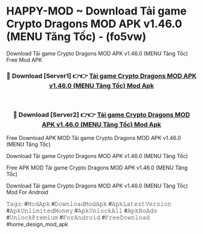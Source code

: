 # HAPPY-MOD ~ Download Tải game Crypto Dragons MOD APK v1.46.0 (MENU Tăng Tốc) - (fo5vw)
Download Tải game Crypto Dragons MOD APK v1.46.0 (MENU Tăng Tốc) Free Mod APK

<div align="center">
<h3>🔴 Download [Server1] 👉👉 <a href="https://apk-comot.site?title=Tải_game_Crypto_Dragons_MOD_APK_v1.46.0_(MENU_Tăng_Tốc)">Tải game Crypto Dragons MOD APK v1.46.0 (MENU Tăng Tốc) Mod Apk</a></h3><br>

<h3>🔴 Download [Server2] 👉👉 <a href="https://apk-comot.site?title=Tải_game_Crypto_Dragons_MOD_APK_v1.46.0_(MENU_Tăng_Tốc)">Tải game Crypto Dragons MOD APK v1.46.0 (MENU Tăng Tốc) Mod Apk</a></h3>
</div>


Free Download APK MOD Tải game Crypto Dragons MOD APK v1.46.0 (MENU Tăng Tốc)

Download Tải game Crypto Dragons MOD APK v1.46.0 (MENU Tăng Tốc) 

Free APK MOD Tải game Crypto Dragons MOD APK v1.46.0 (MENU Tăng Tốc) 

Download Tải game Crypto Dragons MOD APK v1.46.0 (MENU Tăng Tốc) Mod For Android

𝚃𝚊𝚐𝚜: #𝙼𝚘𝚍𝙰𝚙𝚔 #𝙳𝚘𝚠𝚗𝚕𝚘𝚊𝚍𝙼𝚘𝚍𝙰𝚙𝚔 #𝙰𝚙𝚔𝙻𝚊𝚝𝚎𝚜𝚝𝚅𝚎𝚛𝚜𝚒𝚘𝚗 #𝙰𝚙𝚔𝚄𝚗𝚕𝚒𝚖𝚒𝚝𝚎𝚍𝙼𝚘𝚗𝚎𝚢 #𝙰𝚙𝚔𝚄𝚗𝚕𝚘𝚌𝚔𝙰𝚕𝚕 #𝙰𝚙𝚔𝙽𝚘𝙰𝚍𝚜 #𝚄𝚗𝚕𝚘𝚌𝚔𝙿𝚛𝚎𝚖𝚒𝚞𝚖 #𝙵𝚘𝚛𝙰𝚗𝚍𝚛𝚘𝚒𝚍 #𝙵𝚛𝚎𝚎𝙳𝚘𝚠𝚗𝚕𝚘𝚊𝚍 #home_design_mod_apk